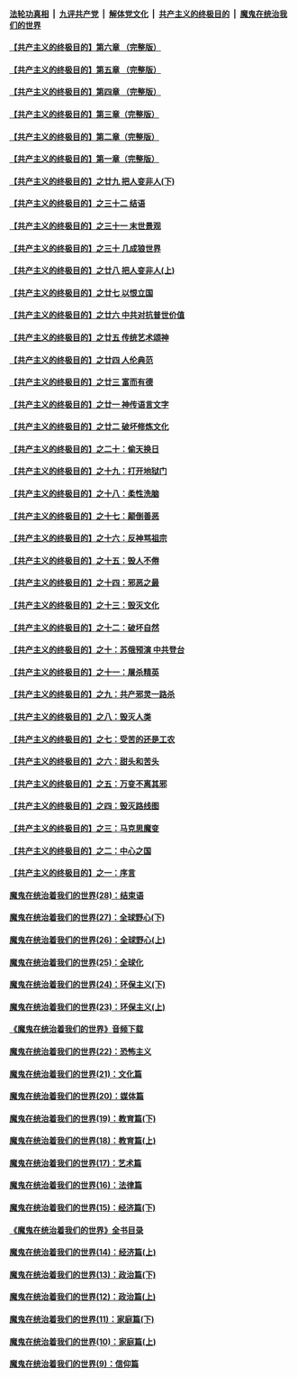 ####  [法轮功真相](../../../../basic/blob/master/README.md?t=11021652) &nbsp;|&nbsp; [九评共产党](../../../../9ping.md/blob/master/README.md?t=11021652) &nbsp;|&nbsp; [解体党文化](../../../../jtdwh.md/blob/master/README.md?t=11021652)  &nbsp;|&nbsp; [共产主义的终极目的](../../../../gczydzjmd.md/blob/master/README.md?t=11021652) &nbsp;|&nbsp; [魔鬼在统治我们的世界](../../../../mgztzwmdsj.md/blob/master/README.md?t=11021652) 

#### [【共产主义的终极目的】第六章 （完整版）](../pages/nsc422/n11428913.md?t=11021652) 

#### [【共产主义的终极目的】第五章 （完整版）](../pages/nsc422/n11428912.md?t=11021652) 

#### [【共产主义的终极目的】第四章 （完整版）](../pages/nsc422/n11428907.md?t=11021652) 

#### [【共产主义的终极目的】第三章（完整版）](../pages/nsc422/n11428848.md?t=11021652) 

#### [【共产主义的终极目的】第二章（完整版）](../pages/nsc422/n11428831.md?t=11021652) 

#### [【共产主义的终极目的】第一章（完整版）](../pages/nsc422/n11417651.md?t=11021652) 

#### [【共产主义的终极目的】之廿九 把人变非人(下)](../pages/nsc422/n11344140.md?t=11021652) 

#### [【共产主义的终极目的】之三十二 结语](../pages/nsc422/n11360535.md?t=11021652) 

#### [【共产主义的终极目的】之三十一 末世景观](../pages/nsc422/n11351129.md?t=11021652) 

#### [【共产主义的终极目的】之三十 几成狼世界](../pages/nsc422/n11348280.md?t=11021652) 

#### [【共产主义的终极目的】之廿八 把人变非人(上)](../pages/nsc422/n11340492.md?t=11021652) 

#### [【共产主义的终极目的】之廿七 以恨立国](../pages/nsc422/n11336944.md?t=11021652) 

#### [【共产主义的终极目的】之廿六 中共对抗普世价值](../pages/nsc422/n11324785.md?t=11021652) 

#### [【共产主义的终极目的】之廿五 传统艺术颂神](../pages/nsc422/n11296396.md?t=11021652) 

#### [【共产主义的终极目的】之廿四 人伦典范](../pages/nsc422/n11296397.md?t=11021652) 

#### [【共产主义的终极目的】之廿三 富而有德](../pages/nsc422/n11283598.md?t=11021652) 

#### [【共产主义的终极目的】之廿一 神传语言文字](../pages/nsc422/n11263265.md?t=11021652) 

#### [【共产主义的终极目的】之廿二 破坏修炼文化](../pages/nsc422/n11245728.md?t=11021652) 

#### [【共产主义的终极目的】之二十：偷天换日](../pages/nsc422/n11238846.md?t=11021652) 

#### [【共产主义的终极目的】之十九：打开地狱门](../pages/nsc422/n11206376.md?t=11021652) 

#### [【共产主义的终极目的】之十八：柔性洗脑](../pages/nsc422/n11199994.md?t=11021652) 

#### [【共产主义的终极目的】之十七：颠倒善恶](../pages/nsc422/n11179782.md?t=11021652) 

#### [【共产主义的终极目的】之十六：反神骂祖宗](../pages/nsc422/n11166798.md?t=11021652) 

#### [【共产主义的终极目的】之十五：毁人不倦](../pages/nsc422/n11166792.md?t=11021652) 

#### [【共产主义的终极目的】之十四：邪恶之最](../pages/nsc422/n11150249.md?t=11021652) 

#### [【共产主义的终极目的】之十三：毁灭文化](../pages/nsc422/n11135227.md?t=11021652) 

#### [【共产主义的终极目的】之十二：破坏自然](../pages/nsc422/n11135214.md?t=11021652) 

#### [【共产主义的终极目的】之十：苏俄预演 中共登台](../pages/nsc422/n11118424.md?t=11021652) 

#### [【共产主义的终极目的】之十一：屠杀精英](../pages/nsc422/n11118442.md?t=11021652) 

#### [【共产主义的终极目的】之九：共产邪灵一路杀](../pages/nsc422/n11114139.md?t=11021652) 

#### [【共产主义的终极目的】之八：毁灭人类](../pages/nsc422/n11108503.md?t=11021652) 

#### [【共产主义的终极目的】之七：受苦的还是工农](../pages/nsc422/n11101809.md?t=11021652) 

#### [【共产主义的终极目的】之六：甜头和苦头](../pages/nsc422/n11096971.md?t=11021652) 

#### [【共产主义的终极目的】之五：万变不离其邪](../pages/nsc422/n11091285.md?t=11021652) 

#### [【共产主义的终极目的】之四：毁灭路线图](../pages/nsc422/n11086284.md?t=11021652) 

#### [【共产主义的终极目的】之三：马克思魔变](../pages/nsc422/n11061941.md?t=11021652) 

#### [【共产主义的终极目的】之二：中心之国](../pages/nsc422/n11047728.md?t=11021652) 

#### [【共产主义的终极目的】之一：序言](../pages/nsc422/n11086077.md?t=11021652) 

#### [魔鬼在统治着我们的世界(28)：结束语](../pages/nsc422/n10936246.md?t=11021652) 

#### [魔鬼在统治着我们的世界(27)：全球野心(下)](../pages/nsc422/n10928319.md?t=11021652) 

#### [魔鬼在统治着我们的世界(26)：全球野心(上)](../pages/nsc422/n10900318.md?t=11021652) 

#### [魔鬼在统治着我们的世界(25)：全球化](../pages/nsc422/n10788205.md?t=11021652) 

#### [魔鬼在统治着我们的世界(24)：环保主义(下)](../pages/nsc422/n10695307.md?t=11021652) 

#### [魔鬼在统治着我们的世界(23)：环保主义(上)](../pages/nsc422/n10688613.md?t=11021652) 

#### [《魔鬼在统治着我们的世界》音频下载](../pages/nsc422/n10635553.md?t=11021652) 

#### [魔鬼在统治着我们的世界(22)：恐怖主义](../pages/nsc422/n10614727.md?t=11021652) 

#### [魔鬼在统治着我们的世界(21)：文化篇](../pages/nsc422/n10597706.md?t=11021652) 

#### [魔鬼在统治着我们的世界(20)：媒体篇](../pages/nsc422/n10586579.md?t=11021652) 

#### [魔鬼在统治着我们的世界(19)：教育篇(下)](../pages/nsc422/n10564808.md?t=11021652) 

#### [魔鬼在统治着我们的世界(18)：教育篇(上)](../pages/nsc422/n10526970.md?t=11021652) 

#### [魔鬼在统治着我们的世界(17)：艺术篇](../pages/nsc422/n10499093.md?t=11021652) 

#### [魔鬼在统治着我们的世界(16)：法律篇](../pages/nsc422/n10485969.md?t=11021652) 

#### [魔鬼在统治着我们的世界(15)：经济篇(下)](../pages/nsc422/n10469975.md?t=11021652) 

#### [《魔鬼在统治着我们的世界》全书目录](../pages/nsc422/n10464261.md?t=11021652) 

#### [魔鬼在统治着我们的世界(14)：经济篇(上)](../pages/nsc422/n10457370.md?t=11021652) 

#### [魔鬼在统治着我们的世界(13)：政治篇(下)](../pages/nsc422/n10448270.md?t=11021652) 

#### [魔鬼在统治着我们的世界(12)：政治篇(上)](../pages/nsc422/n10444576.md?t=11021652) 

#### [魔鬼在统治着我们的世界(11)：家庭篇(下)](../pages/nsc422/n10440961.md?t=11021652) 

#### [魔鬼在统治着我们的世界(10)：家庭篇(上)](../pages/nsc422/n10435448.md?t=11021652) 

#### [魔鬼在统治着我们的世界(9)：信仰篇](../pages/nsc422/n10432159.md?t=11021652) 

